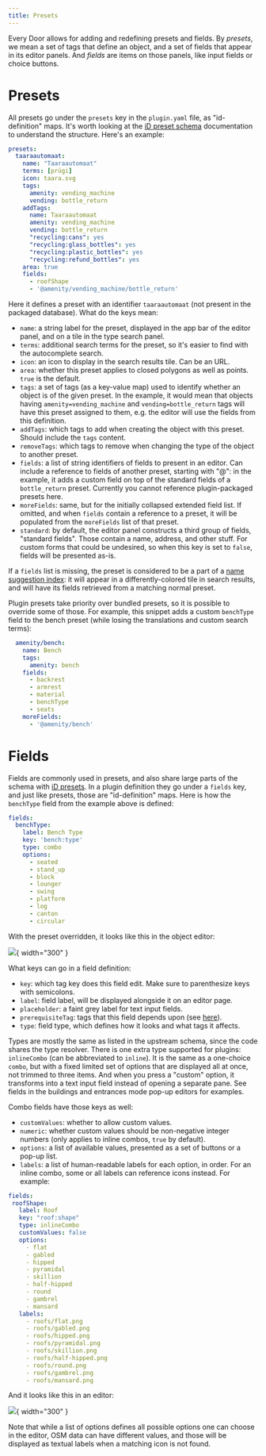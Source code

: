 ```yaml
---
title: Presets
---
```

Every Door allows for adding and redefining presets and fields. By _presets_, we mean a set of tags that define an object, and a set of fields that appear in its editor panels. And _fields_ are items on those panels, like input fields or choice buttons.

# Presets

All presets go under the `presets` key in the `plugin.yaml` file, as "id-definition" maps. It's worth looking at the [iD preset schema](https://github.com/ideditor/schema-builder?tab=readme-ov-file#presets) documentation to understand the structure. Here's an example:

```yaml
presets:
  taaraautomaat:
    name: "Taaraautomaat"
    terms: [prügi]
    icon: taara.svg
    tags:
      amenity: vending_machine
      vending: bottle_return
    addTags:
      name: Taaraautomaat
      amenity: vending_machine
      vending: bottle_return
      "recycling:cans": yes
      "recycling:glass_bottles": yes
      "recycling:plastic_bottles": yes
      "recycling:refund_bottles": yes
    area: true
    fields:
      - roofShape
      - '@amenity/vending_machine/bottle_return'
```

Here it defines a preset with an identifier `taaraautomaat` (not present in the packaged database). What do the keys mean:

* `name`: a string label for the preset, displayed in the app bar of the editor panel, and on a tile in the type search panel.
* `terms`: additional search terms for the preset, so it's easier to find with the autocomplete search.
* `icon`: an icon to display in the search results tile. Can be an URL.
* `area`: whether this preset applies to closed polygons as well as points. `true` is the default.
* `tags`: a set of tags (as a key-value map) used to identify whether an object is of the given preset. In the example, it would mean that objects having `amenity=vending_machine` and `vending=bottle_return` tags will have this preset assigned to them, e.g. the editor will use the fields from this definition.
* `addTags`: which tags to add when creating the object with this preset. Should include the `tags` content.
* `removeTags`: which tags to remove when changing the type of the object to another preset.
* `fields`: a list of string identifiers of fields to present in an editor. Can include a reference to fields of another preset, starting with "@": in the example, it adds a custom field on top of the standard fields of a `bottle_return` preset. Currently you cannot reference plugin-packaged presets here.
* `moreFields`: same, but for the initially collapsed extended field list. If omitted, and when `fields` contain a reference to a preset, it will be populated from the `moreFields` list of that preset.
* `standard`: by default, the editor panel constructs a third group of fields, "standard fields". Those contain a name, address, and other stuff. For custom forms that could be undesired, so when this key is set to `false`, fields will be presented as-is.

If a `fields` list is missing, the preset is considered to be a part of a [name suggestion index](https://github.com/osmlab/name-suggestion-index): it will appear in a differently-colored tile in search results, and will have its fields retrieved from a matching normal preset.

Plugin presets take priority over bundled presets, so it is possible to override some of those. For example, this snippet adds a custom `benchType` field to the bench preset (while losing the translations and custom search terms):

```yaml
  amenity/bench:
    name: Bench
    tags:
      amenity: bench
    fields:
      - backrest
      - armrest
      - material
      - benchType
      - seats
    moreFields:
      - '@amenity/bench'
```

# Fields

Fields are commonly used in presets, and also share large parts of the schema with [iD presets](https://github.com/ideditor/schema-builder?tab=readme-ov-file#fields). In a plugin definition they go under a `fields` key, and just like presets, those are "id-definition" maps. Here is how the `benchType` field from the example above is defined:

```yaml
fields:
  benchType:
    label: Bench Type
    key: 'bench:type'
    type: combo
    options:
      - seated
      - stand_up
      - block
      - lounger
      - swing
      - platform
      - log
      - canton
      - circular
```

With the preset overridden, it looks like this in the object editor:

![](amenity-bench-type.jpg){ width="300" }

What keys can go in a field definition:

* `key`: which tag key does this field edit. Make sure to parenthesize keys with semicolons.
* `label`: field label, will be displayed alongside it on an editor page.
* `placeholder`: a faint grey label for text input fields.
* `prerequisiteTag`: tags that this field depends upon (see [here](https://github.com/ideditor/schema-builder?tab=readme-ov-file#prerequisitetag)).
* `type`: field type, which defines how it looks and what tags it affects.

Types are mostly the same as listed in the upstream schema, since the code shares the type resolver. There is one extra type supported for plugins: `inlineCombo` (can be abbreviated to `inline`). It is the same as a one-choice `combo`, but with a fixed limited set of options that are displayed all at once, not trimmed to three items. And when you press a "custom" option, it transforms into a text input field instead of opening a separate pane. See fields in the buildings and entrances mode pop-up editors for examples.

Combo fields have those keys as well:

* `customValues`: whether to allow custom values.
* `numeric`: whether custom values should be non-negative integer numbers (only applies to inline combos, `true` by default).
* `options`: a list of available values, presented as a set of buttons or a pop-up list.
* `labels`: a list of human-readable labels for each option, in order. For an inline combo, some or all labels can reference icons instead. For example:

```yaml
fields:
 roofShape:  
   label: Roof  
   key: "roof:shape"  
   type: inlineCombo  
   customValues: false  
   options:  
     - flat  
     - gabled  
     - hipped  
     - pyramidal  
     - skillion  
     - half-hipped  
     - round  
     - gambrel  
     - mansard  
   labels:  
     - roofs/flat.png  
     - roofs/gabled.png  
     - roofs/hipped.png  
     - roofs/pyramidal.png  
     - roofs/skillion.png  
     - roofs/half-hipped.png  
     - roofs/round.png  
     - roofs/gambrel.png  
     - roofs/mansard.png
```

And it looks like this in an editor:

![](roof-shape-field.jpg){ width="300" }

Note that while a list of options defines all possible options one can choose in the editor, OSM data can have different values, and those will be displayed as textual labels when a matching icon is not found.
